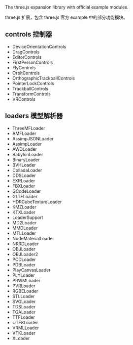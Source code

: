 ﻿The three.js expansion library with official example modules.   

three.js 扩展，包含 three.js 官方 example 中的部分功能模块。

## controls 控制器

* DeviceOrientationControls
* DragControls
* EditorControls
* FirstPersonControls
* FlyControls
* OrbitControls
* OrthographicTrackballControls
* PointerLockControls
* TrackballControls
* TransformControls
* VRControls

## loaders 模型解析器

* ThreeMFLoader
* AMFLoader
* AssimpJSONLoader
* AssimpLoader
* AWDLoader
* BabylonLoader
* BinaryLoader
* BVHLoader
* ColladaLoader
* DDSLoader
* EXRLoader
* FBXLoader
* GCodeLoader
* GLTFLoader
* HDRCubeTextureLoader
* KMZLoader
* KTXLoader
* LoaderSupport
* MD2Loader
* MMDLoader
* MTLLoader
* NodeMaterialLoader
* NRRDLoader
* OBJLoader
* OBJLoader2
* PCDLoader
* PDBLoader
* PlayCanvasLoader
* PLYLoader
* PRWMLoader
* PVRLoader
* RGBELoader
* STLLoader
* SVGLoader
* TDSLoader
* TGALoader
* TTFLoader
* UTF8Loader
* VRMLLoader
* VTKLoader
* XLoader

